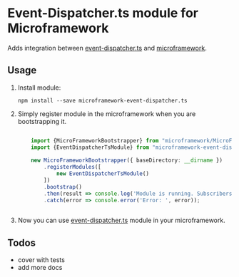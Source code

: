 # Event-Dispatcher.ts module for Microframework

Adds integration between [event-dispatcher.ts](http://github.com/PLEEROCK/event-dispatcher.ts) and 
[microframework](https://github.com/PLEEROCK/microframework).

## Usage

1. Install module:

    `npm install --save microframework-event-dispatcher.ts`

2. Simply register module in the microframework when you are bootstrapping it.
    
    ```typescript
    
        import {MicroFrameworkBootstrapper} from "microframework/MicroFrameworkBootstrapper";
        import {EventDispatcherTsModule} from "microframework-event-dispatcher.ts/EventDispatcherTsModule";
        
        new MicroFrameworkBootstrapper({ baseDirectory: __dirname })
            .registerModules([
                new EventDispatcherTsModule()
            ])
            .bootstrap()
            .then(result => console.log('Module is running. Subscribers can be used now'))
            .catch(error => console.error('Error: ', error));
            
    ```

3. Now you can use [event-dispatcher.ts](https://github.com/PLEEROCK/event-dispatcher.ts) module in your microframework.

## Todos

* cover with tests
* add more docs